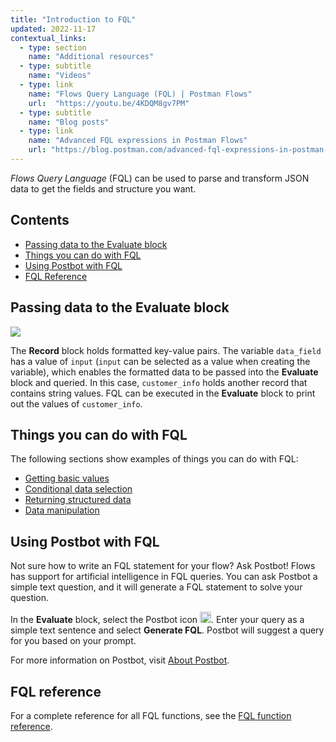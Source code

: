 ```yaml
---
title: "Introduction to FQL"
updated: 2022-11-17
contextual_links:
  - type: section
    name: "Additional resources"
  - type: subtitle
    name: "Videos"
  - type: link
    name: "Flows Query Language (FQL) | Postman Flows"
    url:  "https://youtu.be/4KDQM8gv7PM"
  - type: subtitle
    name: "Blog posts"
  - type: link
    name: "Advanced FQL expressions in Postman Flows"
    url: "https://blog.postman.com/advanced-fql-expressions-in-postman-flows/"
---
```


_Flows Query Language_ (FQL) can be used to parse and transform JSON data to get the fields and structure you want.

## Contents

* [Passing data to the Evaluate block](#passing-data-to-the-evaluate-block)
* [Things you can do with FQL](#things-you-can-do-with-fql)
* [Using Postbot with FQL](#using-postbot-with-fql)
* [FQL Reference](#fql-reference)

## Passing data to the Evaluate block

![](https://assets.postman.com/postman-docs/v10/updated-evaluate-block-example-1-v10.jpg)

The **Record** block holds formatted key-value pairs. The variable `data_field` has a value of `input` (`input` can be selected as a value when creating the variable), which enables the formatted data to be passed into the **Evaluate** block and queried. In this case, `customer_info` holds another record that contains string values. FQL can be executed in the **Evaluate** block to print out the values of `customer_info`.

## Things you can do with FQL

The following sections show examples of things you can do with FQL:

* [Getting basic values](/docs/postman-flows/flows-query-language/getting-basic-values/)
* [Conditional data selection](/docs/postman-flows/flows-query-language/conditional-data-selection/)
* [Returning structured data](/docs/postman-flows/flows-query-language/returning-structured-results/)
* [Data manipulation](/docs/postman-flows/flows-query-language/data-manipulation/)

## Using Postbot with FQL

Not sure how to write an FQL statement for your flow? Ask Postbot! Flows has support for artificial intelligence in FQL queries. You can ask Postbot a simple text question, and it will generate a FQL statement to solve your question.

<!--TODO: Image -->

In the **Evaluate** block, select the Postbot icon <img alt="Postbot icon" src="https://assets.postman.com/postman-docs/v10/icon-postbot-v10-16.jpg#icon" width="18px">. Enter your query as a simple text sentence and select **Generate FQL**. Postbot will suggest a query for you based on your prompt.

For more information on Postbot, visit [About Postbot](/docs/getting-started/about-postbot/).

## FQL reference

For a complete reference for all FQL functions, see the [FQL function reference](/docs/postman-flows/flows-query-language/function-reference/).
